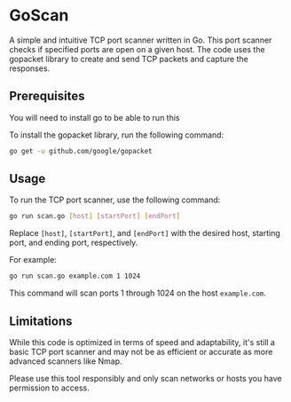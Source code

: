 # GoScan
A simple and intuitive TCP port scanner written in Go. This port scanner checks if specified ports are open on a given host. The code uses the gopacket library to create and send TCP packets and capture the responses.

## Prerequisites

You will need to install go to be able to run this

To install the gopacket library, run the following command:
```bash
go get -u github.com/google/gopacket
```

## Usage

To run the TCP port scanner, use the following command:
```bash
go run scan.go [host] [startPort] [endPort]
```
Replace `[host]`, `[startPort]`, and `[endPort]` with the desired host, starting port, and ending port, respectively.

For example:
```bash
go run scan.go example.com 1 1024
```
This command will scan ports 1 through 1024 on the host `example.com`.

## Limitations

While this code is optimized in terms of speed and adaptability, it's still a basic TCP port scanner and may not be as efficient or accurate as more advanced scanners like Nmap.

Please use this tool responsibly and only scan networks or hosts you have permission to access.

